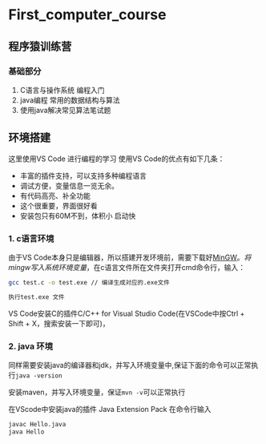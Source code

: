 # First_computer_course
## 程序猿训练营

### 基础部分

1. C语言与操作系统 编程入门
2. java编程 常用的数据结构与算法
3. 使用java解决常见算法笔试题

## 环境搭建
这里使用VS Code 进行编程的学习
使用VS Code的优点有如下几条：
* 丰富的插件支持，可以支持多种编程语言
* 调试方便，变量信息一览无余。
* 有代码高亮、补全功能
* 这个很重要，界面很好看
* 安装包只有60M不到，体积小 启动快


### 1. c语言环境

由于VS Code本身只是编辑器，所以搭建开发环境前，需要下载好[MinGW](https://osdn.net/projects/mingw/downloads/68260/mingw-get-setup.exe/)。*将mingw写入系统环境变量*，在c语言文件所在文件夹打开cmd命令行，输入：

```bash
gcc test.c -o test.exe // 编译生成对应的.exe文件

执行test.exe 文件
```

VS Code安装C的插件C/C++ for Visual Studio Code(在VSCode中按Ctrl + Shift + X，搜索安装一下即可)，

### 2. java 环境

同样需要安装java的编译器和jdk，并写入环境变量中,保证下面的命令可以正常执行```java -version```

安装maven，并写入环境变量，保证```mvn -v```可以正常执行

在VScode中安装java的插件 Java Extension Pack 在命令行输入

```bash
javac Hello.java
java Hello 
```

